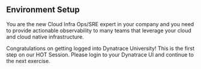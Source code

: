 ## Environment Setup

You are the new Cloud Infra Ops/SRE expert in your company and you need to provide actionable observability to many teams that leverage your cloud and cloud native infrastructure.

Congratulations on getting logged into Dynatrace University! This is the first step on our HOT Session. Please login to your Dynatrace UI and continue to the next exercise.
